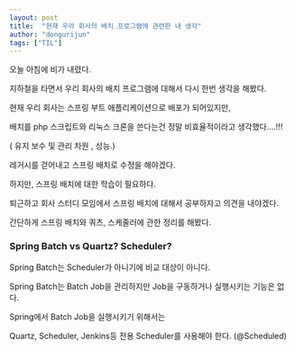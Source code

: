 ```yaml
---
layout: post
title:  "현재 우라 회사의 배치 프로그램에 관련한 내 생각"
author: "dongurijun"
tags: ["TIL"]
---
```


오늘 아침에 비가 내렸다.

지하철을 타면서 우리 회사의 배치 프로그램에 대해서 다시 한번 생각을 해봤다.

현재 우리 회사는 스프링 부트 애플리케이션으로 배포가 되어있지만,

배치를 php 스크립트와 리눅스 크론을 쓴다는건 정말 비효율적이라고 생각했다....!!! 

( 유지 보수 및 관리 차원 , 성능.)

레거시를 걷어내고 스프링 배치로 수정을 해야겠다.

하지만, 스프링 배치에 대한 학습이 필요하다. 

퇴근하고 회사 스터디 모임에서 스프링 배치에 대해서 공부하자고 의견을 내야겠다.

간단하게 스프링 배치와 쿼츠, 스케줄러에 관한 정리를 해봤다.

### Spring Batch vs Quartz? Scheduler?

Spring Batch는 Scheduler가 아니기에 비교 대상이 아니다.

Spring Batch는 Batch Job을 관리하지만 Job을 구동하거나 실행시키는 기능은 없다. 

Spring에서 Batch Job을 실행시키기 위해서는 

Quartz, Scheduler, Jenkins등 전용 Scheduler를 사용해야 한다. (@Scheduled)




